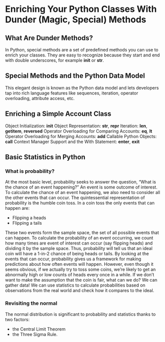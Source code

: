 
# Enriching Your Python Classes With Dunder (Magic, Special) Methods

## What Are Dunder Methods?

In Python, special methods are a set of predefined methods you can use to enrich your classes. They are easy to recognize because they start and end with double underscores, for example __init__ or __str__.

## Special Methods and the Python Data Model

This elegant design is known as the Python data model and lets developers tap into rich language features like sequences, iteration, operator overloading, attribute access, etc.

## Enriching a Simple Account Class
Object Initialization: __init__
Object Representation: __str__, __repr__
Iteration: __len__, __getitem__, __reversed__
Operator Overloading for Comparing Accounts: __eq__, __lt__
Operator Overloading for Merging Accounts: __add__
Callable Python Objects: __call__
Context Manager Support and the With Statement: __enter__, __exit__

## Basic Statistics in Python

### What is probability?

At the most basic level, probability seeks to answer the question, “What is the chance of an event happening?” An event is some outcome of interest. To calculate the chance of an event happening, we also need to consider all the other events that can occur. The quintessential representation of probability is the humble coin toss. In a coin toss the only events that can happen are:

* Flipping a heads
* Flipping a tails

These two events form the sample space, the set of all possible events that can happen. To calculate the probability of an event occurring, we count how many times are event of interest can occur (say flipping heads) and dividing it by the sample space. Thus, probability will tell us that an ideal coin will have a 1-in-2 chance of being heads or tails. By looking at the events that can occur, probability gives us a framework for making predictions about how often events will happen. However, even though it seems obvious, if we actually try to toss some coins, we’re likely to get an abnormally high or low counts of heads every once in a while. If we don’t want to make the assumption that the coin is fair, what can we do? We can gather data! We can use statistics to calculate probabilities based on observations from the real world and check how it compares to the ideal.

### Revisiting the normal

The normal distribution is significant to probability and statistics thanks to two factors:

* the Central Limit Theorem
* the Three Sigma Rule.
